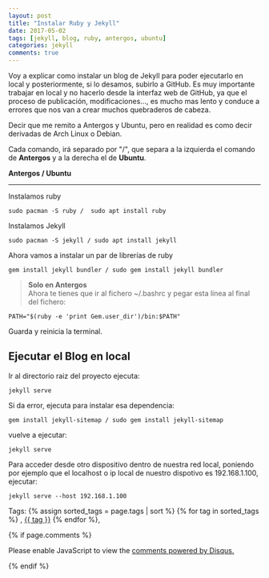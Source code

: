 ```yaml
---
layout: post
title: "Instalar Ruby y Jekyll"
date: 2017-05-02
tags: [jekyll, blog, ruby, antergos, ubuntu]
categories: jekyll
comments: true
---
```


Voy a explicar como instalar un blog de Jekyll para poder ejecutarlo en local y posteriormente, si lo desamos, subirlo a GitHub. Es muy importante trabajar en local y no hacerlo desde la interfaz web de GitHub, ya que el proceso de publicación, modificaciones..., es mucho mas lento y conduce a errores que nos van a crear muchos quebraderos de cabeza.  

Decir que me remito a Antergos y Ubuntu, pero en realidad es como decir derivadas de Arch Linux o Debian.  

Cada comando, irá separado por "/", que separa a la izquierda el comando de **Antergos** y a la derecha el de **Ubuntu**.  

**Antergos / Ubuntu**  

---  

Instalamos ruby  

```
sudo pacman -S ruby /  sudo apt install ruby
```  

Instalamos Jekyll  
```
sudo pacman -S jekyll / sudo apt install jekyll   
```  


Ahora vamos a instalar un par de librerías de ruby  

```
gem install jekyll bundler / sudo gem install jekyll bundler
```

> **Solo en Antergos**  
Ahora te tienes que ir al fichero ~/.bashrc y pegar esta línea al final del fichero:

 ```
 PATH="$(ruby -e 'print Gem.user_dir')/bin:$PATH"
```  

Guarda y reinicia la terminal.

## Ejecutar el Blog en local

Ir al directorio raiz del proyecto ejecuta:  

```
jekyll serve
```

Si da error, ejecuta para instalar esa dependencia:

```
gem install jekyll-sitemap / sudo gem install jekyll-sitemap
```

vuelve a ejecutar:  

```
jekyll serve
```

Para acceder desde otro dispositivo dentro de nuestra red local, poniendo por ejemplo que el localhost o ip local de nuestro dispotivo es 192.168.1.100, ejecutar:  

```
jekyll serve --host 192.168.1.100
```

<!-- TAGS Y COMENTARIOS -->

Tags: {% assign sorted_tags = page.tags | sort %} {% for tag in sorted_tags %} , <span class="tag"><a href="/search#{{ tag }}">{{ tag }}</a></span> {% endfor %},



{% if page.comments %}
<div id="disqus_thread"></div>
<script>

/**
*  RECOMMENDED CONFIGURATION VARIABLES: EDIT AND UNCOMMENT THE SECTION BELOW TO INSERT DYNAMIC VALUES FROM YOUR PLATFORM OR CMS.
*  LEARN WHY DEFINING THESE VARIABLES IS IMPORTANT: https://disqus.com/admin/universalcode/#configuration-variables*/
/*
var disqus_config = function () {
this.page.url = PAGE_URL;  // Replace PAGE_URL with your page's canonical URL variable
this.page.identifier = PAGE_IDENTIFIER; // Replace PAGE_IDENTIFIER with your page's unique identifier variable
};
*/
(function() { // DON'T EDIT BELOW THIS LINE
var d = document, s = d.createElement('script');
s.src = 'https://https-angelbcn-github-io-ugeek.disqus.com/embed.js';
s.setAttribute('data-timestamp', +new Date());
(d.head || d.body).appendChild(s);
})();
</script>
<noscript>Please enable JavaScript to view the <a href="https://disqus.com/?ref_noscript">comments powered by Disqus.</a></noscript>


{% endif %}
